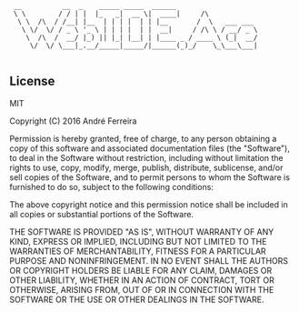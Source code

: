 ``` 
 __          __  _    _____ _____  ______                    
 \ \        / / | |  |_   _|  __ \|  ____|     /\            
  \ \  /\  / /__| |__  | | | |  | | |__       /  \   ___ ___ 
   \ \/  \/ / _ \ '_ \ | | | |  | |  __|     / /\ \ / __/ _ \
    \  /\  /  __/ |_) || |_| |__| | |____ _ / ____ \ (_|  __/
     \/  \/ \___|_.__/_____|_____/|______(_)_/    \_\___\___|
                                                                                                                                                                                                                                                                                                                                                                         
```                                                                                                                                                 
 
## License

  MIT
  
  Copyright (C) 2016 André Ferreira

  Permission is hereby granted, free of charge, to any person obtaining a copy of this software and associated documentation files (the "Software"), to deal in the Software without restriction, including without limitation the rights to use, copy, modify, merge, publish, distribute, sublicense, and/or sell copies of the Software, and to permit persons to whom the Software is furnished to do so, subject to the following conditions:

  The above copyright notice and this permission notice shall be included in all copies or substantial portions of the Software.

  THE SOFTWARE IS PROVIDED "AS IS", WITHOUT WARRANTY OF ANY KIND, EXPRESS OR IMPLIED, INCLUDING BUT NOT LIMITED TO THE WARRANTIES OF MERCHANTABILITY, FITNESS FOR A PARTICULAR PURPOSE AND NONINFRINGEMENT. IN NO EVENT SHALL THE AUTHORS OR COPYRIGHT HOLDERS BE LIABLE FOR ANY CLAIM, DAMAGES OR OTHER LIABILITY, WHETHER IN AN ACTION OF CONTRACT, TORT OR OTHERWISE, ARISING FROM, OUT OF OR IN CONNECTION WITH THE SOFTWARE OR THE USE OR OTHER DEALINGS IN THE SOFTWARE.